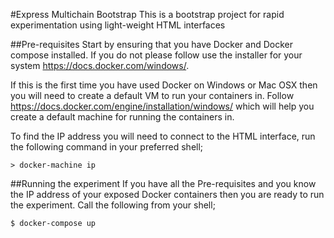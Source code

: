 #Express Multichain Bootstrap
This is a bootstrap project for rapid experimentation using light-weight HTML interfaces

##Pre-requisites
Start by ensuring that you have Docker and Docker compose installed. If you do not please follow use the installer for your system https://docs.docker.com/windows/.

If this is the first time you have used Docker on Windows or Mac OSX then you will need to create a default VM to run your containers in. Follow https://docs.docker.com/engine/installation/windows/ which will help you create a default machine for running the containers in.

To find the IP address you will need to connect to the HTML interface, run the following command in your preferred shell;
```
> docker-machine ip
```

##Running the experiment
If you have all the Pre-requisites and you know the IP address of your exposed Docker containers then you are ready to run the experiment. Call the following from your shell;

```bash
$ docker-compose up
```
